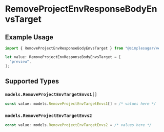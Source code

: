 # RemoveProjectEnvResponseBodyEnvsTarget

## Example Usage

```typescript
import { RemoveProjectEnvResponseBodyEnvsTarget } from "@simplesagar/vercel/models/removeprojectenvop.js";

let value: RemoveProjectEnvResponseBodyEnvsTarget = [
  "preview",
];
```

## Supported Types

### `models.RemoveProjectEnvTargetEnvs1[]`

```typescript
const value: models.RemoveProjectEnvTargetEnvs1[] = /* values here */
```

### `models.RemoveProjectEnvTargetEnvs2`

```typescript
const value: models.RemoveProjectEnvTargetEnvs2 = /* values here */
```


